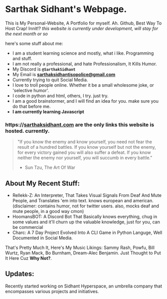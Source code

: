 # Sarthak Sidhant's Webpage.
This is My Personal-Website, A Portfolio for myself. Ah. Github, Best Way To Host Crap! Innit!?
*this website is currently under development, will stay for the next month or so*

here's some stuff about me:
-   I am a student learning science and mostly, what i like. Programming and stuff.
-   I am not really a professional, and hate Professionalism, It Kills Humor.
-   My Discord is **`@SarthakSidhant`**
-   My Email is **sarthaksidhantisopolice@gmail.com**
-   Currently trying to quit Social Media.
-   I love to troll people online. Whether it be a small wholesome joke, or 'selective humor'.
-   I code in python and html, others, I try. just try.
-   I am a good brainstormer, and I will find an idea for you. make sure you do that before me.
-   **I am currently learning Javascript**

### https://**[sarthaksidhant.com](http://SarthakSidhant.com) are the only links this website is hosted. currently.**

> "If you know the enemy and know yourself, you need not fear the result of a hundred battles. If you know yourself but not the enemy, for every victory gained you will also suffer a defeat. If you know neither the enemy nor yourself, you will succumb in every battle."
> -   Sun Tzu, The Art Of War

    

About My Recent Stuff:
----------------------

-   Rellekk-Z: An Interpreter, That Takes Visual Signals From Deaf And Mute People, and Translates 'em into text. knows european and american. (disclaimer: contains humor, not for twitter users. also, mocks deaf and mute people, in a good way cmon)
-   HoomansBOT: A Discord Bot That Basically knows everything, chug in some values and it'll churn up the valuable knowledge, just for you, can be commercial
-   Charc: A 7 Day Project Evolved Into A CLI Game in Python Languge, Well Documented in Social Media.

That's Pretty Much It, Here's My Music Likings: Sammy Rash, Powfu, Bill Wurtz, Ryan Mack, Bo Burnham, Dream-Alec Benjamin. Just Thought to Put It Here Cuz **Why Not?**.

Updates:
--------
Recently started working on Sidhant Hyperspace, an umbrella company that encompasses various projects and initiatives.

